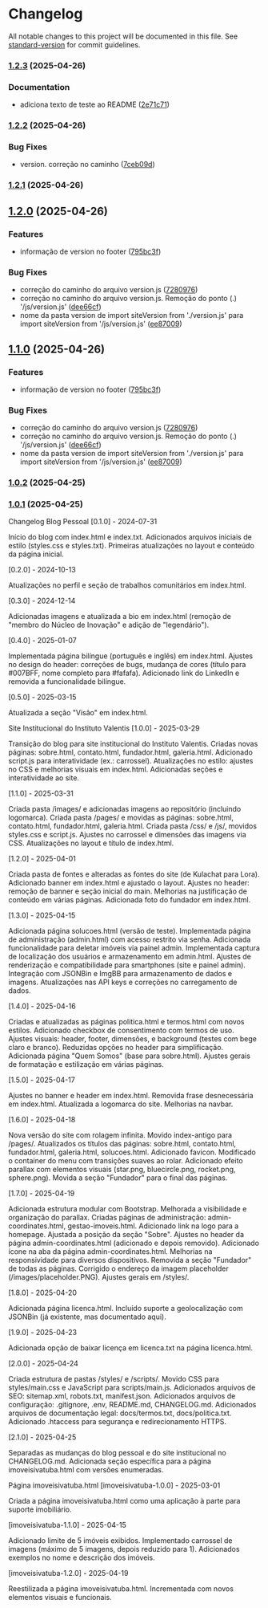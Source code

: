 # Changelog

All notable changes to this project will be documented in this file. See [standard-version](https://github.com/conventional-changelog/standard-version) for commit guidelines.

### [1.2.3](https://github.com/JaelMaufes/instituto-valentis/site/compare/v1.2.2..v1.2.3) (2025-04-26)


### Documentation

* adiciona texto de teste ao README ([2e71c71](https://github.com/JaelMaufes/instituto-valentis/site/commit/2e71c71093fad71c58318d8099f22a528c4753ed))

### [1.2.2](https://github.com/JaelMaufes/instituto-valentis/site/compare/v1.2.1..v1.2.2) (2025-04-26)


### Bug Fixes

* version. correção no caminho ([7ceb09d](https://github.com/JaelMaufes/instituto-valentis/site/commit/7ceb09dd2dccd79379b2bf05c0586892b47dfae6))

### [1.2.1](https://github.com/JaelMaufes/instituto-valentis/site/compare/v1.2.0..v1.2.1) (2025-04-26)

## [1.2.0](https://github.com/JaelMaufes/instituto-valentis/site/compare/v1.0.2..v1.2.0) (2025-04-26)


### Features

* informação de version no footer ([795bc3f](https://github.com/JaelMaufes/instituto-valentis/site/commit/795bc3f05ff98e46c0ac6b8cae2f3887691d22da))


### Bug Fixes

* correção do caminho do arquivo version.js ([7280976](https://github.com/JaelMaufes/instituto-valentis/site/commit/7280976651ccf90fa9261ec84214b2ff4d738957))
* correção no caminho do arquivo version.js. Remoção do ponto (.) '/js/version.js' ([dee66cf](https://github.com/JaelMaufes/instituto-valentis/site/commit/dee66cff6ec69ba9a52ddf4a27ee0fcd4093c8c3))
* nome da pasta version de import siteVersion from './version.js' para import siteVersion from '/js/version.js' ([ee87009](https://github.com/JaelMaufes/instituto-valentis/site/commit/ee870090ee572cf50500a128d0db209a81b04728))

## [1.1.0](https://github.com/JaelMaufes/instituto-valentis/site/compare/v1.0.2..v1.1.0) (2025-04-26)


### Features

* informação de version no footer ([795bc3f](https://github.com/JaelMaufes/instituto-valentis/site/commit/795bc3f05ff98e46c0ac6b8cae2f3887691d22da))


### Bug Fixes

* correção do caminho do arquivo version.js ([7280976](https://github.com/JaelMaufes/instituto-valentis/site/commit/7280976651ccf90fa9261ec84214b2ff4d738957))
* correção no caminho do arquivo version.js. Remoção do ponto (.) '/js/version.js' ([dee66cf](https://github.com/JaelMaufes/instituto-valentis/site/commit/dee66cff6ec69ba9a52ddf4a27ee0fcd4093c8c3))
* nome da pasta version de import siteVersion from './version.js' para import siteVersion from '/js/version.js' ([ee87009](https://github.com/JaelMaufes/instituto-valentis/site/commit/ee870090ee572cf50500a128d0db209a81b04728))

### [1.0.2](https://github.com/instituto-valentis/site/compare/v1.0.1..v1.0.2) (2025-04-25)

### [1.0.1](https://github.com/instituto-valentis/site/compare/v1.0.0..v1.0.1) (2025-04-25)

Changelog
Blog Pessoal
[0.1.0] - 2024-07-31

Início do blog com index.html e index.txt.
Adicionados arquivos iniciais de estilo (styles.css e styles.txt).
Primeiras atualizações no layout e conteúdo da página inicial.

[0.2.0] - 2024-10-13

Atualizações no perfil e seção de trabalhos comunitários em index.html.

[0.3.0] - 2024-12-14

Adicionadas imagens e atualizada a bio em index.html (remoção de "membro do Núcleo de Inovação" e adição de "legendário").

[0.4.0] - 2025-01-07

Implementada página bilíngue (português e inglês) em index.html.
Ajustes no design do header: correções de bugs, mudança de cores (título para #007BFF, nome completo para #fafafa).
Adicionado link do LinkedIn e removida a funcionalidade bilíngue.

[0.5.0] - 2025-03-15

Atualizada a seção "Visão" em index.html.

Site Institucional do Instituto Valentis
[1.0.0] - 2025-03-29

Transição do blog para site institucional do Instituto Valentis.
Criadas novas páginas: sobre.html, contato.html, fundador.html, galeria.html.
Adicionado script.js para interatividade (ex.: carrossel).
Atualizações no estilo: ajustes no CSS e melhorias visuais em index.html.
Adicionadas seções e interatividade ao site.

[1.1.0] - 2025-03-31

Criada pasta /images/ e adicionadas imagens ao repositório (incluindo logomarca).
Criada pasta /pages/ e movidas as páginas: sobre.html, contato.html, fundador.html, galeria.html.
Criada pasta /css/ e /js/, movidos styles.css e script.js.
Ajustes no carrossel e dimensões das imagens via CSS.
Atualizações no layout e título de index.html.

[1.2.0] - 2025-04-01

Criada pasta de fontes e alteradas as fontes do site (de Kulachat para Lora).
Adicionado banner em index.html e ajustado o layout.
Ajustes no header: remoção de banner e seção inicial do main.
Melhorias na justificação de conteúdo em várias páginas.
Adicionada foto do fundador em index.html.

[1.3.0] - 2025-04-15

Adicionada página solucoes.html (versão de teste).
Implementada página de administração (admin.html) com acesso restrito via senha.
Adicionada funcionalidade para deletar imóveis via painel admin.
Implementada captura de localização dos usuários e armazenamento em admin.html.
Ajustes de renderização e compatibilidade para smartphones (site e painel admin).
Integração com JSONBin e ImgBB para armazenamento de dados e imagens.
Atualizações nas API keys e correções no carregamento de dados.

[1.4.0] - 2025-04-16

Criadas e atualizadas as páginas politica.html e termos.html com novos estilos.
Adicionado checkbox de consentimento com termos de uso.
Ajustes visuais: header, footer, dimensões, e background (testes com bege claro e branco).
Reduzidas opções no header para simplificação.
Adicionada página "Quem Somos" (base para sobre.html).
Ajustes gerais de formatação e estilização em várias páginas.

[1.5.0] - 2025-04-17

Ajustes no banner e header em index.html.
Removida frase desnecessária em index.html.
Atualizada a logomarca do site.
Melhorias na navbar.

[1.6.0] - 2025-04-18

Nova versão do site com rolagem infinita.
Movido index-antigo para /pages/.
Atualizados os títulos das páginas: sobre.html, contato.html, fundador.html, galeria.html, solucoes.html.
Adicionado favicon.
Modificado o container do menu com transições suaves ao rolar.
Adicionado efeito parallax com elementos visuais (star.png, bluecircle.png, rocket.png, sphere.png).
Movida a seção "Fundador" para o final das páginas.

[1.7.0] - 2025-04-19

Adicionada estrutura modular com Bootstrap.
Melhorada a visibilidade e organização do parallax.
Criadas páginas de administração: admin-coordinates.html, gestao-imoveis.html.
Adicionado link na logo para a homepage.
Ajustada a posição da seção "Sobre".
Ajustes no header da página admin-coordinates.html (adicionado e depois removido).
Adicionado ícone na aba da página admin-coordinates.html.
Melhorias na responsividade para diversos dispositivos.
Removida a seção "Fundador" de todas as páginas.
Corrigido o endereço da imagem placeholder (/images/placeholder.PNG).
Ajustes gerais em /styles/.

[1.8.0] - 2025-04-20

Adicionada página licenca.html.
Incluído suporte a geolocalização com JSONBin (já existente, mas documentado aqui).

[1.9.0] - 2025-04-23

Adicionada opção de baixar licença em licenca.txt na página licenca.html.

[2.0.0] - 2025-04-24

Criada estrutura de pastas /styles/ e /scripts/.
Movido CSS para styles/main.css e JavaScript para scripts/main.js.
Adicionados arquivos de SEO: sitemap.xml, robots.txt, manifest.json.
Adicionados arquivos de configuração: .gitignore, .env, README.md, CHANGELOG.md.
Adicionados arquivos de documentação legal: docs/termos.txt, docs/politica.txt.
Adicionado .htaccess para segurança e redirecionamento HTTPS.

[2.1.0] - 2025-04-25

Separadas as mudanças do blog pessoal e do site institucional no CHANGELOG.md.
Adicionada seção específica para a página imoveisivatuba.html com versões enumeradas.

Página imoveisivatuba.html
[imoveisivatuba-1.0.0] - 2025-03-01

Criada a página imoveisivatuba.html como uma aplicação à parte para suporte imobiliário.

[imoveisivatuba-1.1.0] - 2025-04-15

Adicionado limite de 5 imóveis exibidos.
Implementado carrossel de imagens (máximo de 5 imagens, depois reduzido para 1).
Adicionados exemplos no nome e descrição dos imóveis.

[imoveisivatuba-1.2.0] - 2025-04-19

Reestilizada a página imoveisivatuba.html.
Incrementada com novos elementos visuais e funcionais.
